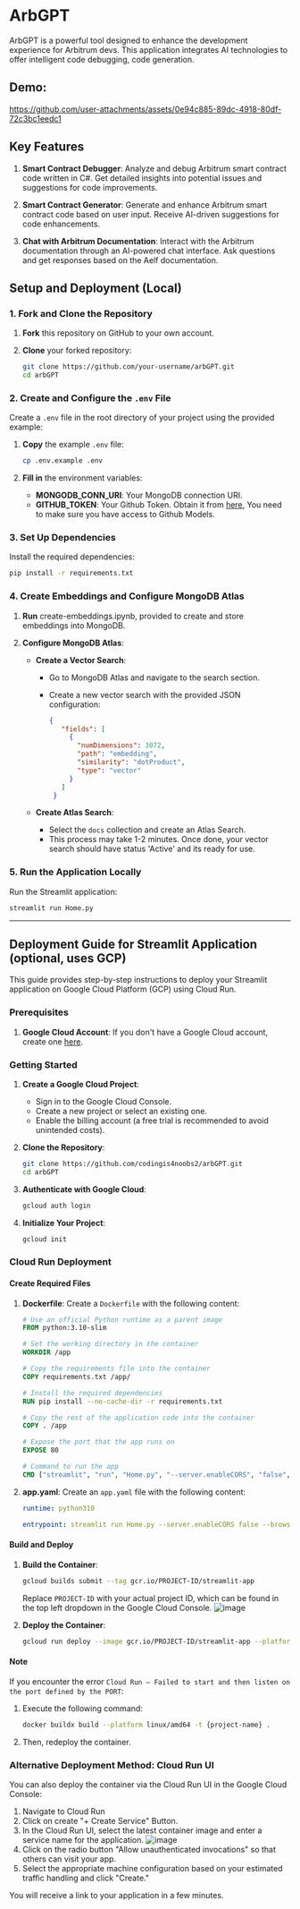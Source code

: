 # ArbGPT

ArbGPT is a powerful tool designed to enhance the development experience for Arbitrum devs. This application integrates AI technologies to offer intelligent code debugging, code generation. 

## Demo:
https://github.com/user-attachments/assets/0e94c885-89dc-4918-80df-72c3bc1eedc1


## Key Features

1. **Smart Contract Debugger**: Analyze and debug Arbitrum smart contract code written in C#. Get detailed insights into potential issues and suggestions for code improvements.

2. **Smart Contract Generator**: Generate and enhance Arbitrum smart contract code based on user input. Receive AI-driven suggestions for code enhancements.

3. **Chat with Arbitrum Documentation**: Interact with the Arbitrum documentation through an AI-powered chat interface. Ask questions and get responses based on the Aelf documentation.

## Setup and Deployment (Local)

### 1. Fork and Clone the Repository

1. **Fork** this repository on GitHub to your own account.
2. **Clone** your forked repository:

   ```bash
   git clone https://github.com/your-username/arbGPT.git
   cd arbGPT
   ```

### 2. Create and Configure the `.env` File

Create a `.env` file in the root directory of your project using the provided example:

1. **Copy** the example `.env` file:

   ```bash
   cp .env.example .env
   ```

2. **Fill in** the environment variables:

   - **MONGODB_CONN_URI**: Your MongoDB connection URI.
   - **GITHUB_TOKEN**: Your Github Token. Obtain it from [here](https://github.com/settings/tokens), You need to make sure you have access to Github Models.

### 3. Set Up Dependencies

Install the required dependencies:

```bash
pip install -r requirements.txt
```

### 4. Create Embeddings and Configure MongoDB Atlas

1. **Run** create-embeddings.ipynb, provided to create and store embeddings into MongoDB.

2. **Configure MongoDB Atlas**:

   - **Create a Vector Search**:
     - Go to MongoDB Atlas and navigate to the search section.
     - Create a new vector search with the provided JSON configuration:

       ```json
       {
          "fields": [
            {
              "numDimensions": 3072,
              "path": "embedding",
              "similarity": "dotProduct",
              "type": "vector"
            }
          ]
        }
       ```

   - **Create Atlas Search**:
     - Select the `docs` collection and create an Atlas Search.
     - This process may take 1-2 minutes. Once done, your vector search should have status 'Active' and its ready for use.

### 5. Run the Application Locally

Run the Streamlit application:

```bash
streamlit run Home.py
```
---

## Deployment Guide for Streamlit Application (optional, uses GCP)

This guide provides step-by-step instructions to deploy your Streamlit application on Google Cloud Platform (GCP) using Cloud Run. 

### Prerequisites

1. **Google Cloud Account**: If you don't have a Google Cloud account, create one [here](https://cloud.google.com/).

### Getting Started

1. **Create a Google Cloud Project**:
   - Sign in to the Google Cloud Console.
   - Create a new project or select an existing one.
   - Enable the billing account (a free trial is recommended to avoid unintended costs).

2. **Clone the Repository**:
   ```bash
   git clone https://github.com/codingis4noobs2/arbGPT.git
   cd arbGPT
   ```

3. **Authenticate with Google Cloud**:
   ```bash
   gcloud auth login
   ```

4. **Initialize Your Project**:
   ```bash
   gcloud init
   ```

### Cloud Run Deployment

#### Create Required Files

1. **Dockerfile**:
   Create a `Dockerfile` with the following content:
   ```dockerfile
   # Use an official Python runtime as a parent image
   FROM python:3.10-slim

   # Set the working directory in the container
   WORKDIR /app

   # Copy the requirements file into the container
   COPY requirements.txt /app/

   # Install the required dependencies
   RUN pip install --no-cache-dir -r requirements.txt

   # Copy the rest of the application code into the container
   COPY . /app

   # Expose the port that the app runs on
   EXPOSE 80

   # Command to run the app
   CMD ["streamlit", "run", "Home.py", "--server.enableCORS", "false", "--browser.serverAddress", "0.0.0.0", "--browser.gatherUsageStats", "false", "--server.port", "80"]
   ```

2. **app.yaml**:
   Create an `app.yaml` file with the following content:
   ```yaml
   runtime: python310

   entrypoint: streamlit run Home.py --server.enableCORS false --browser.serverAddress 0.0.0.0 --browser.gatherUsageStats false --server.port $PORT
   ```

#### Build and Deploy

1. **Build the Container**:
   ```bash
   gcloud builds submit --tag gcr.io/PROJECT-ID/streamlit-app
   ```
   Replace `PROJECT-ID` with your actual project ID, which can be found in the top left dropdown in the Google Cloud Console.
   ![image](https://github.com/user-attachments/assets/85683ece-aa60-4357-8603-6897c0fbbc18)

2. **Deploy the Container**:
   ```bash
   gcloud run deploy --image gcr.io/PROJECT-ID/streamlit-app --platform managed --allow-unauthenticated
   ```

#### Note
If you encounter the error `Cloud Run – Failed to start and then listen on the port defined by the PORT`:

1. Execute the following command:
   ```bash
   docker buildx build --platform linux/amd64 -t {project-name} .
   ```
2. Then, redeploy the container.

### Alternative Deployment Method: Cloud Run UI

You can also deploy the container via the Cloud Run UI in the Google Cloud Console:
1. Navigate to Cloud Run
2. Click on create "+ Create Service" Button.
3. In the Cloud Run UI, select the latest container image and enter a service name for the application.
   ![image](https://github.com/user-attachments/assets/58a6bc00-c02d-4244-aa32-d534e684c2ec)
4. Click on the radio button "Allow unauthenticated invocations" so that others can visit your app.
5. Select the appropriate machine configuration based on your estimated traffic handling and click "Create."

You will receive a link to your application in a few minutes.
